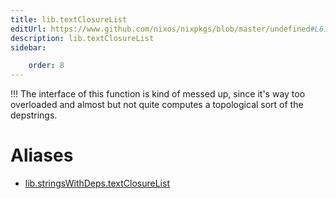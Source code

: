 ```yaml
---
title: lib.textClosureList
editUrl: https://www.github.com/nixos/nixpkgs/blob/master/undefined#L61C21
description: lib.textClosureList
sidebar:

    order: 8
---
```


!!! The interface of this function is kind of messed up, since
it's way too overloaded and almost but not quite computes a
topological sort of the depstrings.


# Aliases

- [lib.stringsWithDeps.textClosureList](/nix-doc-comments/reference/lib/stringswithdeps/lib-stringswithdeps-textclosurelist)


